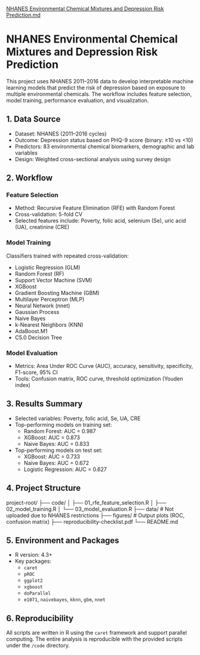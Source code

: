 [NHANES Environmental Chemical Mixtures and Depression Risk Prediction.md](https://github.com/user-attachments/files/21542006/NHANES.Environmental.Chemical.Mixtures.and.Depression.Risk.Prediction.md)
# NHANES Environmental Chemical Mixtures and Depression Risk Prediction

This project uses NHANES 2011–2016 data to develop interpretable machine learning models that predict the risk of depression based on exposure to multiple environmental chemicals. The workflow includes feature selection, model training, performance evaluation, and visualization.

## 1. Data Source

- Dataset: NHANES (2011–2016 cycles)
- Outcome: Depression status based on PHQ-9 score (binary: ≥10 vs <10)
- Predictors: 83 environmental chemical biomarkers, demographic and lab variables
- Design: Weighted cross-sectional analysis using survey design

## 2. Workflow

### Feature Selection

- Method: Recursive Feature Elimination (RFE) with Random Forest
- Cross-validation: 5-fold CV
- Selected features include: Poverty, folic acid, selenium (Se), uric acid (UA), creatinine (CRE)

### Model Training

Classifiers trained with repeated cross-validation:

- Logistic Regression (GLM)
- Random Forest (RF)
- Support Vector Machine (SVM)
- XGBoost
- Gradient Boosting Machine (GBM)
- Multilayer Perceptron (MLP)
- Neural Network (nnet)
- Gaussian Process
- Naive Bayes
- k-Nearest Neighbors (KNN)
- AdaBoost.M1
- C5.0 Decision Tree

### Model Evaluation

- Metrics: Area Under ROC Curve (AUC), accuracy, sensitivity, specificity, F1-score, 95% CI
- Tools: Confusion matrix, ROC curve, threshold optimization (Youden index)

## 3. Results Summary

- Selected variables: Poverty, folic acid, Se, UA, CRE
- Top-performing models on training set:
  - Random Forest: AUC = 0.987
  - XGBoost: AUC = 0.873
  - Naive Bayes: AUC = 0.833
- Top-performing models on test set:
  - XGBoost: AUC = 0.733
  - Naive Bayes: AUC = 0.672
  - Logistic Regression: AUC = 0.627

## 4. Project Structure

project-root/
 ├── code/
 │   ├── 01_rfe_feature_selection.R
 │   ├── 02_model_training.R
 │   └── 03_model_evaluation.R
 ├── data/                    # Not uploaded due to NHANES restrictions
 ├── figures/                 # Output plots (ROC, confusion matrix)
 ├── reproducibility-checklist.pdf
 └── README.md

## 5. Environment and Packages

- R version: 4.3+
- Key packages:
  - `caret`
  - `pROC`
  - `ggplot2`
  - `xgboost`
  - `doParallel`
  - `e1071`, `naivebayes`, `kknn`, `gbm`, `nnet`

## 6. Reproducibility

All scripts are written in R using the `caret` framework and support parallel computing. The entire analysis is reproducible with the provided scripts under the `/code` directory.
